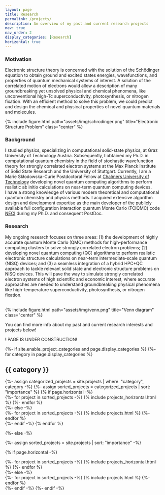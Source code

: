```yaml
---
layout: page
title: Research
permalink: /projects/
description: An overview of my past and current research projects
nav: true
nav_order: 2
display_categories: [Research]
horizontal: true
---
```


<h3>Motivation</h3> 
<p>
	Electronic structure theory is concerned with the solution of the Schödinger equation to obtain ground and excited states
	energies, wavefunctions, and properties of quantum mechanical systems of interest.
	A solution of the correlated motion of electrons would allow a description 
	of many groundbreaking yet unsolved physical and chemical phenomena, like unconventional high-Tc
	superconductivity, photosynthesis, or nitrogen fixation.
	With an efficient method to solve this problem, we could predict and design the chemical and physical properties of novel 
	quantum materials and molecules. 
</p>

{% include figure.html path="assets/img/schrodinger.png" title="Electronic Structure Problem" class="center" %} 


<h3>Background</h3> 

I studied physics, specializing in computational solid-state physics, at Graz University of Technology Austria.
Subsequently, I obtained my Ph.D. in computational quantum chemistry in the field of stochastic wavefunction theory for strongly correlated electron systems at the Max Planck Institute of Solid State Research and the University of Stuttgart. 
Currently, I am a Marie Skłodowska-Curie Postdoctoral Fellow at <a href='https://www.chalmers.se/en/persons/dobrautz/'>Chalmers University of Technology</a> developing novel quantum computing algorithms to perform realistic ab initio calculations on near-term quantum computing devices. <br>
I have a strong knowledge of various modern theoretical and computational quantum chemistry and physics methods. 
I acquired extensive algorithm design and development expertise as the main developer of the publicly available full configuration interaction quantum Monte Carlo (FCIQMC) code <a href='https://github.com/ghb24/NECI_STABLE'>NECI</a> during my Ph.D. and consequent PostDoc.
<br>


<!-- <div class="row">	-->
<!--    <div class="col-sm mt-3 mt-md-0">	-->
<!--        {% include figure.html path="assets/img/mpi2.png" title="example image" class="img-fluid rounded z-depth-1" %}	-->
<!--    </div>	-->
<!--    <div class="col-sm mt-3 mt-md-0">	-->
<!--        {% include figure.html path="assets/img/chalmers-logo.png" title="example image" class="img-fluid rounded z-depth-1" %} -->
<!--    </div>	-->
<!--    <div class="col-sm mt-3 mt-md-0">	-->
<!--        {% include figure.html path="assets/img/logo_marie-curie.jpeg" title="example image" class="img-fluid rounded z-depth-1" %} -->
<!--    </div>	-->
<!-- </div>	-->


<h3>Research</h3>

My ongoing research focuses on three areas: (1) the development of highly accurate quantum Monte Carlo (QMC) methods for high-performance computing clusters to solve strongly correlated electron problems; (2) developing novel quantum computing (QC) algorithms to perform realistic electronic structure calculations on near-term intermediate-scale quantum (NISQ) devices; and (3) a seamless integration of a hybrid HPC+QC approach to tackle relevant solid state and electronic structure problems on NISQ devices. This will pave the way to simulate strongly correlated electron systems of high scientific and economic interest, where accurate approaches are needed to understand groundbreaking physical phenomena like high-temperature superconductivity, photosynthesis, or nitrogen fixation.
<br><br>


{% include figure.html path="assets/img/venn.png" title="Venn diagram" class="center" %} 


You can find more info about my past and current research interests and projects below!
<br>

! PAGE IS UNDER CONSTRUCTION!

<!-- pages/projects.md -->
<div class="projects">
{%- if site.enable_project_categories and page.display_categories %}
  <!-- Display categorized projects -->
  {%- for category in page.display_categories %}
  <h2 class="category">{{ category }}</h2>
  {%- assign categorized_projects = site.projects | where: "category", category -%}
  {%- assign sorted_projects = categorized_projects | sort: "importance" %}
  <!-- Generate cards for each project -->
  {% if page.horizontal -%}
  <div class="container">
    <div class="row row-cols-2">
    {%- for project in sorted_projects -%}
      {% include projects_horizontal.html %}
    {%- endfor %}
    </div>
  </div>
  {%- else -%}
  <div class="grid">
    {%- for project in sorted_projects -%}
      {% include projects.html %}
    {%- endfor %}
  </div>
  {%- endif -%}
  {% endfor %}

{%- else -%}
<!-- Display projects without categories -->
  {%- assign sorted_projects = site.projects | sort: "importance" -%}
  <!-- Generate cards for each project -->
  {% if page.horizontal -%}
  <div class="container">
    <div class="row row-cols-2">
    {%- for project in sorted_projects -%}
      {% include projects_horizontal.html %}
    {%- endfor %}
    </div>
  </div>
  {%- else -%}
  <div class="grid">
    {%- for project in sorted_projects -%}
      {% include projects.html %}
    {%- endfor %}
  </div>
  {%- endif -%}
{%- endif -%}
</div>
